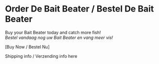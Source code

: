 # Order De Bait Beater / Bestel De Bait Beater

Buy your Bait Beater today and catch more fish!  
*Bestel vandaag nog uw Bait Beater en vang meer vis!*

[Buy Now / Bestel Nu]

Shipping info / Verzending info here

